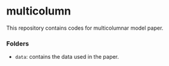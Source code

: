 # multicolumn
This repository contains codes for multicolumnar model paper.

### Folders
- `data`: contains the data used in the paper.
